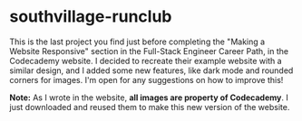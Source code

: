 # southvillage-runclub
This is the last project you find just before completing the "Making a Website Responsive" section in the Full-Stack Engineer Career Path, 
in the Codecademy website. I decided to recreate their example website with a similar design, and I added some new features, like dark mode and rounded
corners for images. I'm open for any suggestions on how to improve this!

**Note:** As I wrote in the website, **all images are property of Codecademy**. I just downloaded and reused them to make this new version of
the website. 

